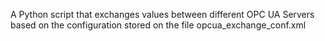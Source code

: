 A Python script that exchanges values between different OPC UA Servers based on the
configuration stored on the file opcua_exchange_conf.xml
